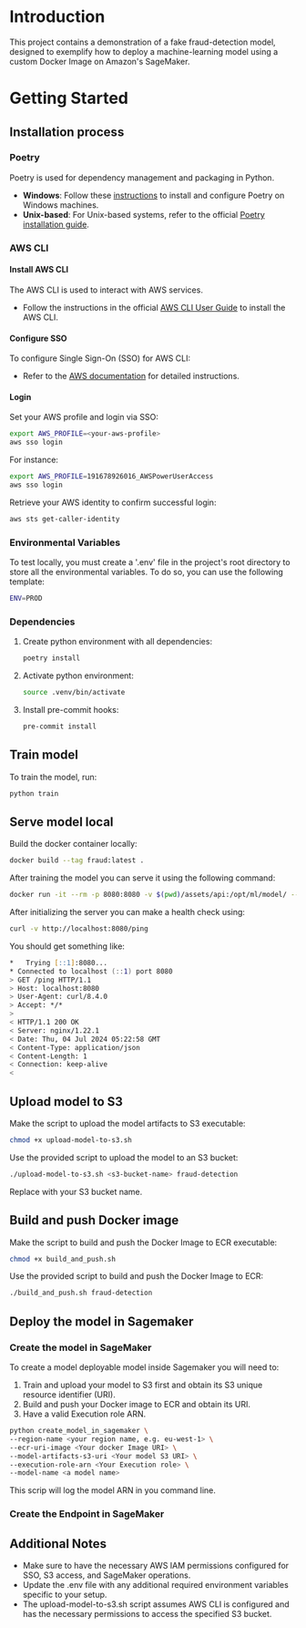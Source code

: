 # Introduction 
This project contains a demonstration of a fake fraud-detection model, designed to exemplify how to deploy a machine-learning model using a custom Docker Image on Amazon's SageMaker.

# Getting Started

## Installation process

### Poetry

Poetry is used for dependency management and packaging in Python.

- **Windows**: Follow these [instructions](https://confluence.zurich.com/display/DATASL/Install+and+configure+Poetry+in+Windows) to install and configure Poetry on Windows machines.
- **Unix-based**: For Unix-based systems, refer to the official [Poetry installation guide](https://python-poetry.org/docs/).

### AWS CLI

#### Install AWS CLI

The AWS CLI is used to interact with AWS services.

- Follow the instructions in the official [AWS CLI User Guide](https://docs.aws.amazon.com/cli/latest/userguide/cli-chap-install.html) to install the AWS CLI.

#### Configure SSO

To configure Single Sign-On (SSO) for AWS CLI:

- Refer to the [AWS documentation](https://docs.aws.amazon.com/cli/latest/userguide/cli-configure-sso.html) for detailed instructions.

#### Login

Set your AWS profile and login via SSO:

```zsh
export AWS_PROFILE=<your-aws-profile>
aws sso login
```
For instance:
```zsh
export AWS_PROFILE=191678926016_AWSPowerUserAccess
aws sso login
```

Retrieve your AWS identity to confirm successful login:
```zsh
aws sts get-caller-identity
```

### Environmental Variables

To test locally, you must create a '.env' file in the project's root directory to store all the environmental variables. To do so, you can use the following template:
```zsh
ENV=PROD
```

### Dependencies
1. Create python environment with all dependencies:
    ```zsh
    poetry install
    ```
   
2. Activate python environment:
    ```zsh
    source .venv/bin/activate
    ```
   
3. Install pre-commit hooks:
    ```zsh
    pre-commit install
    ```
   
## Train model

To train the model, run:

```zsh
python train
```

## Serve model local

Build the docker container locally:

```zsh
docker build --tag fraud:latest . 
```

After training the model you can serve it using the following command:

```zsh
docker run -it --rm -p 8080:8080 -v $(pwd)/assets/api:/opt/ml/model/ --name fraud-server fraud:latest serve
```

After initializing the server you can make a health check using:

```zsh
curl -v http://localhost:8080/ping
```

You should get something like:

```zsh
*   Trying [::1]:8080...
* Connected to localhost (::1) port 8080
> GET /ping HTTP/1.1
> Host: localhost:8080
> User-Agent: curl/8.4.0
> Accept: */*
> 
< HTTP/1.1 200 OK
< Server: nginx/1.22.1
< Date: Thu, 04 Jul 2024 05:22:58 GMT
< Content-Type: application/json
< Content-Length: 1
< Connection: keep-alive
< 
```

## Upload model to S3

Make the script to upload the model artifacts to S3 executable: 

```zsh
chmod +x upload-model-to-s3.sh  
```

Use the provided script to upload the model to an S3 bucket:

```zsh
./upload-model-to-s3.sh <s3-bucket-name> fraud-detection
```
Replace <s3-bucket-name> with your S3 bucket name.

## Build and push Docker image

Make the script to build and push the Docker Image to ECR executable: 

```zsh
chmod +x build_and_push.sh  
```

Use the provided script to build and push the Docker Image to ECR:

```zsh
./build_and_push.sh fraud-detection
```

## Deploy the model in Sagemaker

### Create the model in SageMaker

To create a model deployable model inside Sagemaker you will need to:

1. Train and upload your model to S3 first and obtain its S3 unique resource identifier (URI).
2. Build and push your Docker image to ECR and obtain its URI.
3. Have a valid Execution role ARN.

```zsh
python create_model_in_sagemaker \
--region-name <your region name, e.g. eu-west-1> \
--ecr-uri-image <Your docker Image URI> \
--model-artifacts-s3-uri <Your model S3 URI> \
--execution-role-arn <Your Execution role> \
--model-name <a model name>
```

This scrip will log the model ARN in you command line.


### Create the Endpoint in SageMaker

## Additional Notes

* Make sure to have the necessary AWS IAM permissions configured for SSO, S3 access, and SageMaker operations.
* Update the .env file with any additional required environment variables specific to your setup.
* The upload-model-to-s3.sh script assumes AWS CLI is configured and has the necessary permissions to access the specified S3 bucket.
